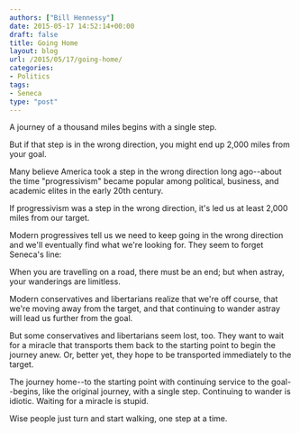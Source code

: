 ```yaml
---
authors: ["Bill Hennessy"]
date: 2015-05-17 14:52:14+00:00
draft: false
title: Going Home
layout: blog
url: /2015/05/17/going-home/
categories:
- Politics
tags:
- Seneca
type: "post"
---
```


A journey of a thousand miles begins with a single step.

But if that step is in the wrong direction, you might end up 2,000 miles from your goal.

Many believe America took a step in the wrong direction long ago--about the time "progressivism" became popular among political, business, and academic elites in the early 20th century.

If progressivism was a step in the wrong direction, it's led us at least 2,000 miles from our target.

Modern progressives tell us we need to keep going in the wrong direction and we'll eventually find what we're looking for. They seem to forget Seneca's line:



> 
  When you are travelling on a road, there must be an end; but when astray, your wanderings are limitless.




Modern conservatives and libertarians realize that we're off course, that we're moving away from the target, and that continuing to wander astray will lead us further from the goal.

But some conservatives and libertarians seem lost, too. They want to wait for a miracle that transports them back to the starting point to begin the journey anew. Or, better yet, they hope to be transported immediately to the target.

The journey home--to the starting point with continuing service to the goal--begins, like the original journey, with a single step. Continuing to wander is idiotic. Waiting for a miracle is stupid.

Wise people just turn and start walking, one step at a time.
